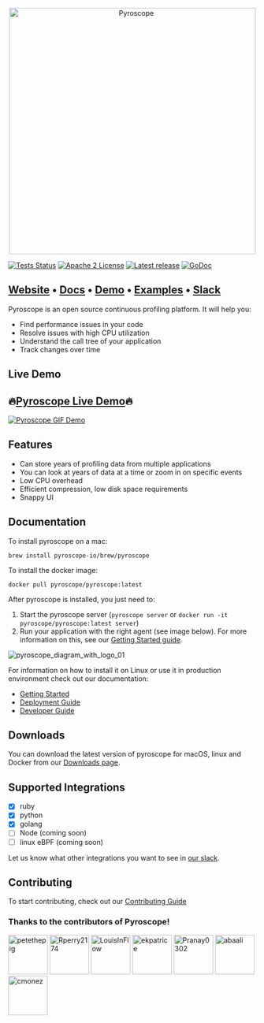 <p align="center"><img alt="Pyroscope" src="https://user-images.githubusercontent.com/662636/105129037-11334180-5a99-11eb-8951-1d4aaaed50de.png" width="500px"/></p>


[![Tests Status](https://github.com/taoey/pyroscope/workflows/Tests/badge.svg)](https://github.com/taoey/pyroscope/actions?query=workflow%3ATests)
[![Apache 2 License](https://img.shields.io/badge/license-Apache%202-blue.svg)](LICENSE)
[![Latest release](https://img.shields.io/github/release/pyroscope-io/pyroscope.svg)](https://github.com/taoey/pyroscope/releases)
[![GoDoc](https://godoc.org/github.com/taoey/pyroscope?status.svg)](https://godoc.org/github.com/taoey/pyroscope)

<h2>
  <a href="https://pyroscope.io/">Website</a>
  <span> • </span>
  <a href="https://pyroscope.io/docs">Docs</a>
  <span> • </span>
  <a href="https://demo.pyroscope.io/">Demo</a>
  <span> • </span>
  <a href="/examples">Examples</a>
  <span> • </span>
  <a href="https://pyroscope.io/slack">Slack</a>
</h2>

Pyroscope is an open source continuous profiling platform. It will help you:
* Find performance issues in your code
* Resolve issues with high CPU utilization
* Understand the call tree of your application
* Track changes over time


## Live Demo

<h2>
  🔥<a href="https://demo.pyroscope.io/?name=hotrod.python.frontend%7B%7D">Pyroscope Live Demo</a>🔥
</h2>

[![Pyroscope GIF Demo](https://user-images.githubusercontent.com/662636/105124618-55b9df80-5a8f-11eb-8ad5-0e18c17c827d.gif)](https://demo.pyroscope.io/)


## Features

* Can store years of profiling data from multiple applications
* You can look at years of data at a time or zoom in on specific events
* Low CPU overhead
* Efficient compression, low disk space requirements
* Snappy UI

## Documentation

To install pyroscope on a mac:
```shell
brew install pyroscope-io/brew/pyroscope
```

To install the docker image:
```shell
docker pull pyroscope/pyroscope:latest
```

After pyroscope is installed, you just need to:
1. Start the pyroscope server (`pyroscope server` or `docker run -it pyroscope/pyroscope:latest server`)
2. Run your application with the right agent (see image below). For more information on this, see our [Getting Started guide](https://pyroscope.io/docs/#profile-your-applications).

![pyroscope_diagram_with_logo_01](https://user-images.githubusercontent.com/23323466/105389455-b864c580-5bcc-11eb-9357-a42dd0e9947b.png)

For information on how to install it on Linux or use it in production environment check out our documentation:

* [Getting Started](https://pyroscope.io/docs/)
* [Deployment Guide](https://pyroscope.io/docs/deployment)
* [Developer Guide](https://pyroscope.io/docs/developer-guide)


## Downloads

You can download the latest version of pyroscope for macOS, linux and Docker from our [Downloads page](https://pyroscope.io/downloads/).

## Supported Integrations

* [x] ruby
* [x] python
* [x] golang
* [ ] Node (coming soon)
* [ ] linux eBPF (coming soon)

Let us know what other integrations you want to see in [our slack](https://pyroscope.io/slack).

## Contributing

To start contributing, check out our [Contributing Guide](/CONTRIBUTING.md)

### Thanks to the contributors of Pyroscope!

[//]: contributor-faces
<a href="https://github.com/petethepig"><img src="https://avatars.githubusercontent.com/u/662636?v=4" title="petethepig" width="80" height="80"></a>
<a href="https://github.com/Rperry2174"><img src="https://avatars.githubusercontent.com/u/23323466?v=4" title="Rperry2174" width="80" height="80"></a>
<a href="https://github.com/LouisInFlow"><img src="https://avatars.githubusercontent.com/u/73438887?v=4" title="LouisInFlow" width="80" height="80"></a>
<a href="https://github.com/ekpatrice"><img src="https://avatars.githubusercontent.com/u/77462462?v=4" title="ekpatrice" width="80" height="80"></a>
<a href="https://github.com/Pranay0302"><img src="https://avatars.githubusercontent.com/u/55592629?v=4" title="Pranay0302" width="80" height="80"></a>
<a href="https://github.com/abaali"><img src="https://avatars.githubusercontent.com/u/37961057?v=4" title="abaali" width="80" height="80"></a>
<a href="https://github.com/cmonez"><img src="https://avatars.githubusercontent.com/u/39146411?v=4" title="cmonez" width="80" height="80"></a>

[//]: contributor-faces
